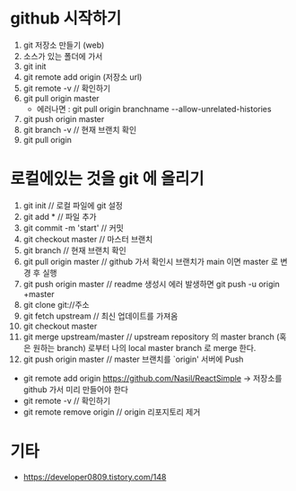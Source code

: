 # github 시작하기
1. git 저장소 만들기 (web)
2. 소스가 있는 폴더에 가서
3. git init
4. git remote add origin (저장소 url)
5. git remote -v // 확인하기
6. git pull origin master
   - 에러나면 : git pull origin branchname --allow-unrelated-histories
7. git push origin master
8. git branch -v  // 현재 브랜치 확인
9. git pull origin <branch name> 


# 로컬에있는 것을 git 에 올리기
1. git init // 로컬 파일에 git 설정
2. git add *  // 파일 추가
3. git commit -m 'start' // 커밋
4. git checkout master // 마스터 브랜치
5. git branch // 현재 브랜치 확인  
6. git pull origin master // github 가서 확인시 브랜치가 main 이면 master 로 변경 후 실행
7. git push origin master // readme 생성시 에러 발생하면 git push -u origin +master
8. git clone git://주소
9. git fetch upstream // 최신 업데이트를 가져옴
10. git checkout master
11. git merge upstream/master // upstream repository 의 master branch (혹은 원하는 branch) 로부터 나의 local master branch 로 merge 한다.
12. git push origin master // master 브랜치를 `origin' 서버에 Push


- git remote add origin https://github.com/Nasil/ReactSimple  -> 저장소를 github 가서 미리 만들어야 한다
- git remote -v // 확인하기
- git remote remove origin // origin 리포지토리 제거


# 기타
- https://developer0809.tistory.com/148

